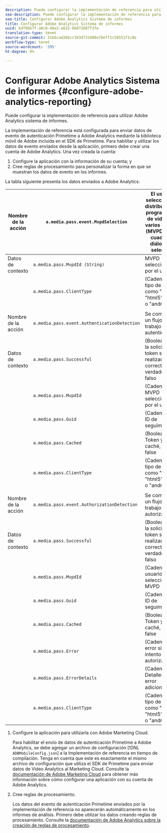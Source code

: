 ```yaml
---
description: Puede configurar la implementación de referencia para utilizar Adobe Analytics sistema de informes.
seo-description: Puede configurar la implementación de referencia para utilizar Adobe Analytics sistema de informes.
seo-title: Configurar Adobe Analytics Sistema de informes
title: Configurar Adobe Analytics Sistema de informes
uuid: bdf8bb7f-a0c8-48a2-a632-0b872687f3fe
translation-type: tm+mt
source-git-commit: 31b6cad26bcc393d731080a70eff1c59551f1c8e
workflow-type: tm+mt
source-wordcount: '395'
ht-degree: 0%

---
```



# Configurar Adobe Analytics Sistema de informes {#configure-adobe-analytics-reporting}

Puede configurar la implementación de referencia para utilizar Adobe Analytics sistema de informes.

La implementación de referencia está configurada para enviar datos de evento de autenticación Primetime a Adobe Analytics mediante la biblioteca móvil de Adobe incluida en el SDK de Primetime. Para habilitar y utilizar los datos de evento enviados desde la aplicación, primero debe crear una cuenta de Adobe Analytics. Una vez creada la cuenta:

1. Configure la aplicación con la información de su cuenta; y
1. Cree reglas de procesamiento para personalizar la forma en que se muestran los datos de evento en los informes.

La tabla siguiente presenta los datos enviados a Adobe Analytics:

| Nombre de la acción | `a.media.pass.event.MvpdSelection` | El usuario seleccionó un distribuidor de programación de vídeo con varios canales (MVPD) en un cuadro de diálogo de selección |
|---|---|---|
| Datos de contexto | `a.media.pass.MvpdId (String)` | MVPD seleccionado por el usuario |
|  | `a.media.pass.ClientType` | (Cadena) El tipo de cliente como &quot;flash&quot;, &quot;html5&quot;, &quot;ios&quot; o &quot;android&quot; |
|  |  |  |
| Nombre de la acción | `a.media.pass.event.AuthenticationDetection` | Se completó un flujo de trabajo de autenticación |
| Datos de contexto | `a.media.pass.Successful` | (Booleano) Si la solicitud de token se ha realizado correctamente, verdadero o falso |
|  | `a.media.pass.MvpdId` | (Cadena) MVPD seleccionado por el usuario |
|  | `a.media.pass.Guid` | (Cadena) Un ID de seguimiento |
|  | `a.media.pass.Cached` | (Booleano) Token ya en la caché, true o false |
|  | `a.media.pass.ClientType` | (Cadena) El tipo de cliente como &quot;flash&quot;, &quot;html5&quot;, &quot;ios&quot; o &quot;android&quot; |
|  |  |  |
| Nombre de la acción | `a.media.pass.event.AuthorizationDetection` | Se completó un flujo de trabajo de autorización |
| Datos de contexto | `a.media.pass.Successful` | (Booleano) Si la solicitud de token se ha realizado correctamente, verdadero o falso |
|  | `a.media.pass.MvpdId` | (Cadena) El usuario seleccionó MVPD |
|  | `a.media.pass.Guid` | (Cadena) Un ID de seguimiento |
|  | `a.media.pass.Cached` | (Booleano) Token ya en la caché, true o false |
|  | `a.media.pass.Error` | (Cadena) El error si falla el intento de autorización |
|  | `a.media.pass.ErrorDetails` | (Cadena) Detalles de error adicionales |
|  | `a.media.pass.ClientType` | (Cadena) El tipo de cliente como &quot;flash&quot;, &quot;html5&quot;, &quot;ios&quot; o &quot;android&quot; |

1. Configure la aplicación para utilizarla con Adobe Marketing Cloud.

   Para habilitar el envío de datos de autenticación Primetime a Adobe Analytics, se debe agregar un archivo de configuración [!DNL `ADBMobileConfig.json`] a la Implementación de referencia en tiempo de compilación. Tenga en cuenta que este es exactamente el mismo archivo de configuración que utiliza el SDK de Primetime para enviar datos de Video Analytics al Marketing Cloud. Consulte la [documentación de Adobe Marketing Cloud](https://microsite.omniture.com/t2/help/en_US/reference/) para obtener más información sobre cómo configurar una aplicación con su cuenta de Adobe Analytics.
1. Cree reglas de procesamiento.

   Los datos del evento de autenticación Primetime enviados por la implementación de referencia no aparecerán automáticamente en los informes de análisis. Primero debe utilizar los datos creando reglas de procesamiento. Consulte la [documentación de Adobe Analytics sobre la creación de reglas de procesamiento](https://microsite.omniture.com/t2/help/en_US/reference/processing_rules.html).
